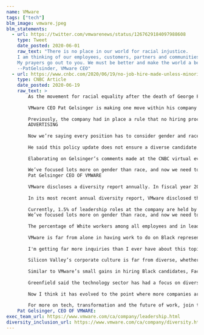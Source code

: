 ```yaml
---
name: VMware
tags: ["tech"]
blm_image: vmware.jpeg
blm_statements:
  - url: https://twitter.com/vmwarenews/status/1267629184097988608
    type: Tweet
    date_posted: 2020-06-01
    raw_text: "There is no place in our world for racial injustice.
    I am thinking of our employees, customers, partners and communitiesw who are hurting and angry.  
    My prayers go out to you. We must be better and make the world a better place for everyone in it.
    --PatGelsinder, VMware CEO"
  - url: https://www.cnbc.com/2020/06/19/no-job-hire-made-unless-minority-candidate-interviewed-vmware-ceo.html
    type: CNBC Article
    date_posted: 2020-06-19
    raw_text: >
        As the movement for racial equality after the death of George Floyd leads to an awakening within the corporate sector few saw coming just weeks ago, CEOs of major companies have been told they need to do more than just issue statements of support or make charitable contributions if they want to make a difference. Looking within their own house is a good place to start, former Senior Obama White House Advisor Valerie Jarrett recently told CNBC. 
        
        VMware CEO Pat Gelsinger is making one move within his company to reflect its own need to create a more diverse workplace. Speaking at a CNBC Work virtual Spotlight on Thursday, Gelsinger said the $63 billion software company has updated its diversity policy in hiring as a result of recent events.
        
        Previously, the company had in place a rule that no hiring process could be complete unless a woman or person of color was interviewed. Now the company will require hiring managers to consider at least one candidate from both backgrounds.
        ADVERTISING
        
        Now we’re saying every position has to consider gender and race, Gelsinger said.
        
        He said this policy update does not ensure a diverse candidate will be the one chosen for the job. Gelsinger also indicated race should be a factor in internship program decisions, saying companies need to bring in a lot more candidates from Black and underrepresented communities and make that a much more conscious focus of intern programs.
        
        Elaborating on Gelsinger’s comments made at the CNBC virtual event, a VMware spokesman told CNBC via email that prior to the recent events, the company required that a woman or an underrepresented minority be included as part of the interview slate. And we’re moving towards a woman AND an underrepresented minority as part of each hiring campaign, he said.
        
        We’ve focused lots more on gender than race, and now we need to put emphasis on those areas together.
        Pat Gelsinger CEO OF VMWARE
        
        VMware discloses a diversity report annually. In fiscal year 2020, all vice presidents and above were assigned a D&I (diversity & inclusion) goal to improve the representation of women globally and improve representation of U.S. underrepresented minorities.
        
        In its most recent annual diversity report, VMware disclosed that 3.2% of its workforce was Black, up from 3% the previous year and 2.7% in 2018. However, Black representation within the company is low compared to other ethnic groups and gender representation. Women comprise over 25% of the company’s workers. By race/ethnicity, White workers comprise 57% of the company; Asian workers over 31% and Hispanic workers nearly double African American peers, at 5.8% of VMware’s workers. 
        
        Currently, 1.5% of leadership roles at the company are held by Black employees; a little under 4% by Hispanic workers; 26% by Asian workers; 67% by White employees.
        We’ve focused lots more on gender than race, and now we need to put emphasis on those areas together, Gelsinger said at the CNBC event. 
        
        The percentage of White workers among all employees and in leadership positions at VMware has increased more in recent years than Black employee representation, according to its most recent diversity report.
        
        VMware is far from alone in having work to do on Black representation in its workforce and in making a focus on racial diversity as high-profile as gender efforts, according to Mercer’s Gail Greenfield, a principal in the consulting firm’s Washington, D.C., office who specializes in pay equity. Greenfield said her work with corporate clients over the years indicates that gender has been more of a focus than race, but that is changing quickly.
        
        I'm getting far more inquiries than I ever have about this topic, Greenfield said. They are definitely focusing on diversity broadly, but specifically mentioning racial diversity and Black employees and racism. It’s definitely coming up in requests from clients that I didn’t see a month ago.
        
        Silicon Valley’s corporate culture is far from diverse, whether it is evaluated by venture capital funding or employee base at big tech companies.
        
        Similar to VMware’s small gains in hiring Black candidates, Facebook, for example, has gone from a workforce that’s 3% Black to 3.8% in the past six years. Others also are in the low single digits.
        
        Greenfield said the technology sector has had a focus on diversity over the past decade, but she described that focus as often reactive rather than proactive. Government contractors with 50 employees or more are required to provide demographic information on their workforce, and social investors have pressured them as well. 
        
        Now I think it has evolved to the point where more companies are doing it not because it is requested or coerced but because they want to use it as a way to commit to diversity and inclusion, Greenfield said.
        
        For more on tech, transformation and the future of work, join the most influential voices disrupting the next decade of work at the next CNBC Work Summit this October.
    Pat Gelsinger, CEO OF VMWARE:
exec_team_url: https://www.vmware.com/ca/company/leadership.html
diversity_inclusion_url: https://www.vmware.com/ca/company/diversity.html
---
```

